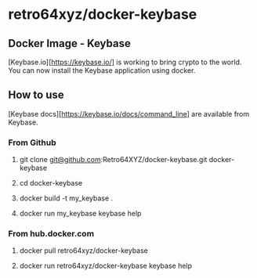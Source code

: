 # retro64xyz/docker-keybase

## Docker Image - Keybase

[Keybase.io][https://keybase.io/] is working to bring crypto to the world. You
can now install the Keybase application using docker.

## How to use

[Keybase docs][https://keybase.io/docs/command_line] are available from Keybase.

### From Github

1. git clone git@github.com:Retro64XYZ/docker-keybase.git docker-keybase

2. cd docker-keybase

3. docker build -t my_keybase .

4. docker run my_keybase keybase help

### From hub.docker.com

1. docker pull retro64xyz/docker-keybase

2. docker run retro64xyz/docker-keybase keybase help
